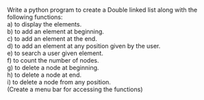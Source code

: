 Write a python program to create a Double linked list along with the following functions:  
a) to display the elements.  
b) to add an element at beginning.  
c) to add an element at the end.  
d) to add an element at any position given by the user.  
e) to search a user given element.  
f) to count the number of nodes.  
g) to delete a node at beginning.  
h) to delete a node at end.  
i) to delete a node from any position.  
(Create a menu bar for accessing the functions)
